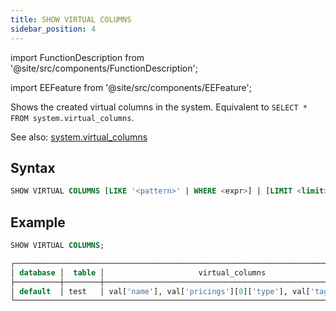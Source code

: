 ```yaml
---
title: SHOW VIRTUAL COLUMNS
sidebar_position: 4
---
```

import FunctionDescription from '@site/src/components/FunctionDescription';

<FunctionDescription description="Introduced or updated: v1.2.271"/>

import EEFeature from '@site/src/components/EEFeature';

<EEFeature featureName='VIRTUAL COLUMN'/>

Shows the created virtual columns in the system. Equivalent to `SELECT * FROM system.virtual_columns`.

See also: [system.virtual_columns](../../../00-sql-reference/20-system-tables/system-virtual-columns.md)

## Syntax

```sql
SHOW VIRTUAL COLUMNS [LIKE '<pattern>' | WHERE <expr>] | [LIMIT <limit>]
```

## Example

```sql
SHOW VIRTUAL COLUMNS;

┌─────────────────────────────────────────────────────────────────────────────┐
│ database │  table │                     virtual_columns                     │
├──────────┼────────┼─────────────────────────────────────────────────────────┤
│ default  │ test   │ val['name'], val['pricings'][0]['type'], val['tags'][0] │
└─────────────────────────────────────────────────────────────────────────────┘
```